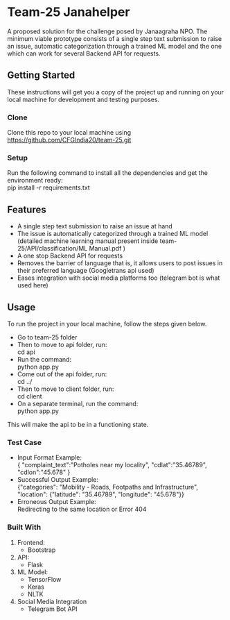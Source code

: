 # Team-25 Janahelper
A proposed solution for the challenge posed by Janaagraha NPO. The minimum viable prototype consists of a single step text submission to raise an issue, automatic categorization through a trained ML model and the one which can work for several Backend API for requests.

## Getting Started
These instructions will get you a copy of the project up and running on your local machine for development and testing purposes. 

### Clone
Clone this repo to your local machine using https://github.com/CFGIndia20/team-25.git

### Setup
Run the following command to install all the dependencies and get the environment ready: <br/> pip install -r requirements.txt

## Features
* A single step text submission to raise an issue at hand
* The issue is automatically categorized through a trained ML model (detailed machine learning manual present inside team-25/API/classification/ML Manual.pdf )
* A one stop Backend API for requests
* Removes the barrier of language that is, it allows users to post issues in their preferred language (Googletrans api used)
* Eases integration with social media platforms too (telegram bot is what used here)

## Usage

To run the project in your local machine, follow the steps given below.

* Go to team-25 folder
* Then to move to api folder, run: <br/> cd api
* Run the command: <br/> python app.py
* Come out of the api folder, run: <br/> cd ../
* Then to move to client folder, run: <br/> cd client
* On a separate terminal, run the command: <br/> python app.py

This will make the api to be in a functioning state.

### Test Case

* Input Format Example:<br/>
{
    "complaint_text":"Potholes near my locality",
    "cdlat":"35.46789",
    "cdlon":"45.678"
}
* Successful Output Example: <br/>
{"categories": "Mobility - Roads, Footpaths and Infrastructure", "location": {"latitude": "35.46789", "longitude":
"45.678"}}
* Erroneous Output Example: </br>
Redirecting to the same location or Error 404

### Built With

1. Frontend:
   - Bootstrap
2. API:
   - Flask
3. ML Model:
   - TensorFlow
   - Keras
   - NLTK
4. Social Media Integration
   - Telegram Bot API


